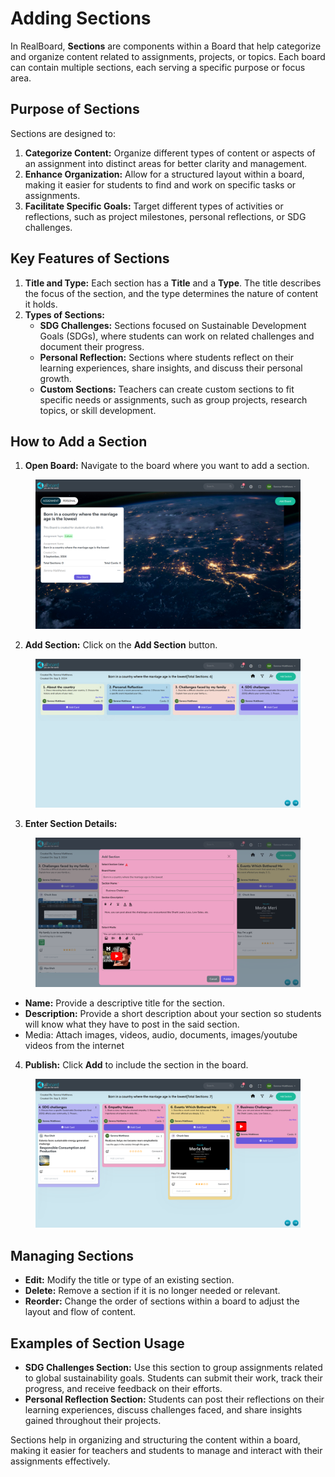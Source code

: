 # Adding Sections

In RealBoard, **Sections** are components within a Board that help categorize and organize content related to assignments, projects, or topics. Each board can contain multiple sections, each serving a specific purpose or focus area.

## Purpose of Sections

Sections are designed to:

1. **Categorize Content:** Organize different types of content or aspects of an assignment into distinct areas for better clarity and management.
2. **Enhance Organization:** Allow for a structured layout within a board, making it easier for students to find and work on specific tasks or assignments.
3. **Facilitate Specific Goals:** Target different types of activities or reflections, such as project milestones, personal reflections, or SDG challenges.

## Key Features of Sections

1. **Title and Type:** Each section has a **Title** and a **Type**. The title describes the focus of the section, and the type determines the nature of content it holds.
2. **Types of Sections:**
   * **SDG Challenges:** Sections focused on Sustainable Development Goals (SDGs), where students can work on related challenges and document their progress.
   * **Personal Reflection:** Sections where students reflect on their learning experiences, share insights, and discuss their personal growth.
   * **Custom Sections:** Teachers can create custom sections to fit specific needs or assignments, such as group projects, research topics, or skill development.

## How to Add a Section

1. **Open Board:** Navigate to the board where you want to add a section.

<figure><img src="../.gitbook/assets/Screenshot 2024-09-03 145807.png" alt=""><figcaption></figcaption></figure>

2. **Add Section:** Click on the **Add Section** button.

<figure><img src="../.gitbook/assets/Screenshot 2024-09-03 145834.png" alt=""><figcaption></figcaption></figure>

3. **Enter Section Details:**

<figure><img src="../.gitbook/assets/Screenshot 2024-09-03 155325.png" alt=""><figcaption></figcaption></figure>

* **Name:** Provide a descriptive title for the section.
* **Description:** Provide a short description about your section so students will know what they have to post in the said section.
* Media: Attach images, videos, audio, documents, images/youtube videos from the internet



4. **Publish:** Click **Add** to include the section in the board.

<figure><img src="../.gitbook/assets/Screenshot 2024-09-03 155508.png" alt=""><figcaption></figcaption></figure>

## Managing Sections

* **Edit:** Modify the title or type of an existing section.
* **Delete:** Remove a section if it is no longer needed or relevant.
* **Reorder:** Change the order of sections within a board to adjust the layout and flow of content.

## Examples of Section Usage

* **SDG Challenges Section:** Use this section to group assignments related to global sustainability goals. Students can submit their work, track their progress, and receive feedback on their efforts.
* **Personal Reflection Section:** Students can post their reflections on their learning experiences, discuss challenges faced, and share insights gained throughout their projects.

Sections help in organizing and structuring the content within a board, making it easier for teachers and students to manage and interact with their assignments effectively.
